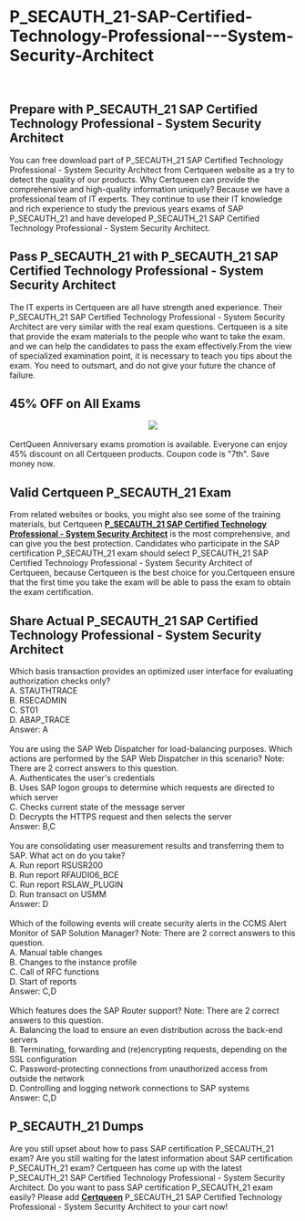 # P_SECAUTH_21-SAP-Certified-Technology-Professional---System-Security-Architect
<br />
<h2>
	Prepare with P_SECAUTH_21 SAP Certified Technology Professional - System Security Architect
</h2>
You can free download part of P_SECAUTH_21 SAP Certified Technology Professional - System Security Architect from Certqueen website as a try to detect the quality of our products. Why Certqueen can provide the comprehensive and high-quality information uniquely? Because we have a professional team of IT experts. They continue to use their IT knowledge and rich experience to study the previous years exams of SAP P_SECAUTH_21 and have developed P_SECAUTH_21 SAP Certified Technology Professional - System Security Architect.<br />
<h2>
	Pass P_SECAUTH_21 with P_SECAUTH_21 SAP Certified Technology Professional - System Security Architect
</h2>
The IT experts in Certqueen are all have strength aned experience. Their P_SECAUTH_21 SAP Certified Technology Professional - System Security Architect are very similar with the real exam questions. Certqueen is a site that provide the exam materials to the people who want to take the exam. and we can help the candidates to pass the exam effectively.From the view of specialized examination point, it is necessary to teach you tips about the exam. You need to outsmart, and do not give your future the chance of failure.<br />
<h2>
	45% OFF on All Exams
</h2>
<div style="text-align:center;">
	<a href="https://www.certqueen.com/promotion.asp"><img src="http://www.h12-261.com/wp-content/uploads/2022/04/CQ-Anniversary-promo-e1650440206439.jpg" /></a>
</div>
<br />
CertQueen Anniversary exams promotion is available. Everyone can enjoy 45% discount on all Certqueen products. Coupon code is "7th". Save money now.
<h2>
	Valid Certqueen P_SECAUTH_21 Exam
</h2>
From related websites or books, you might also see some of the training materials, but Certqueen <a href="https://www.certqueen.com/P_SECAUTH_21.html" target="_blank"><strong>P_SECAUTH_21 SAP Certified Technology Professional - System Security Architect</strong></a> is the most comprehensive, and can give you the best protection. Candidates who participate in the SAP certification P_SECAUTH_21 exam should select P_SECAUTH_21 SAP Certified Technology Professional - System Security Architect of Certqueen, because Certqueen is the best choice for you.Certqueen ensure that the first time you take the exam will be able to pass the exam to obtain the exam certification.
<h2>
	Share Actual P_SECAUTH_21 SAP Certified Technology Professional - System Security Architect
</h2>
Which basis transaction provides an optimized user interface for evaluating authorization checks only? <br />
A. STAUTHTRACE <br />
B. RSECADMIN <br />
C. ST01 <br />
D. ABAP_TRACE <br />
Answer: A<br />
<br />
You are using the SAP Web Dispatcher for load-balancing purposes. Which actions are performed by the SAP Web Dispatcher in this scenario? Note: There are 2 correct answers to this question. <br />
A. Authenticates the user's credentials <br />
B. Uses SAP logon groups to determine which requests are directed to which server <br />
C. Checks current state of the message server <br />
D. Decrypts the HTTPS request and then selects the server <br />
Answer: B,C<br />
<br />
You are consolidating user measurement results and transferring them to SAP. What act on do you take? <br />
A. Run report RSUSR200 <br />
B. Run report RFAUDI06_BCE <br />
C. Run report RSLAW_PLUGIN <br />
D. Run transact on USMM <br />
Answer: D<br />
<br />
Which of the following events will create security alerts in the CCMS Alert Monitor of SAP Solution Manager? Note: There are 2 correct answers to this question. <br />
A. Manual table changes <br />
B. Changes to the instance profile <br />
C. Call of RFC functions <br />
D. Start of reports <br />
Answer: C,D<br />
<br />
Which features does the SAP Router support? Note: There are 2 correct answers to this question. <br />
A. Balancing the load to ensure an even distribution across the back-end servers <br />
B. Terminating, forwarding and (re)encrypting requests, depending on the SSL configuration <br />
C. Password-protecting connections from unauthorized access from outside the network <br />
D. Controlling and logging network connections to SAP systems <br />
Answer: C,D<br />
<h2>
	P_SECAUTH_21 Dumps
</h2>
Are you still upset about how to pass SAP certification P_SECAUTH_21 exam? Are you still waiting for the latest information about SAP certification P_SECAUTH_21 exam? Certqueen has come up with the latest P_SECAUTH_21 SAP Certified Technology Professional - System Security Architect. Do you want to pass SAP certification P_SECAUTH_21 exam easily? Please add <a href="http://www.certqueen.com/" target="_blank"><strong>Certqueen</strong></a> P_SECAUTH_21 SAP Certified Technology Professional - System Security Architect to your cart now!
